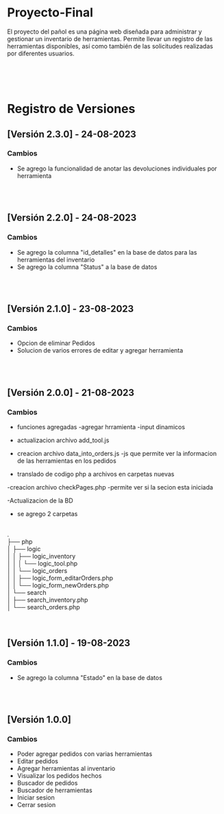 # Proyecto-Final
El proyecto del pañol es una página web diseñada para administrar y gestionar un inventario de herramientas.
Permite llevar un registro de las herramientas disponibles, así como también de las solicitudes realizadas por diferentes usuarios.

<br>
<br>
<br>

# Registro de Versiones

## [Versión 2.3.0] - 24-08-2023
### Cambios

- Se agrego la funcionalidad de anotar las devoluciones individuales por herramienta


<br>
<br>

## [Versión 2.2.0] - 24-08-2023
### Cambios

- Se agrego la columna "id_detalles" en la base de datos para las herramientas del inventario 
- Se agrego la columna "Status" a la base de datos

<br>
<br>

## [Versión 2.1.0] - 23-08-2023
### Cambios

- Opcion de eliminar Pedidos
- Solucion de varios errores de editar y agregar herramienta

  
<br>
<br>

## [Versión 2.0.0] - 21-08-2023
### Cambios
- funciones agregadas 
    -agregar hrramienta
    -input dinamicos

- actualizacion archivo add_tool.js

- creacion archivo data_into_orders.js
    -js que permite ver la informacion de las herramientas en los pedidos 

- translado de codigo php a archivos en carpetas nuevas

-creacion archivo checkPages.php
    -permite ver si la secion esta iniciada 

-Actualizacion de la BD

- se agrego 2 carpetas

<br>
. <br>
├── php  <br>
│   ├── logic <br>
│   │   ├── logic_inventory <br>
│   │   │   └── logic_tool.php <br>
│   │   └── logic_orders <br>
│   │       ├── logic_form_editarOrders.php <br>
│   │       └── logic_form_newOrders.php <br>
│   └── search <br>
│       ├── search_inventory.php <br>
│       └── search_orders.php <br>

    


<br>
<br>
  

## [Versión 1.1.0] - 19-08-2023
### Cambios
- Se agrego la columna "Estado" en la base de datos

<br>
<br>
  
## [Versión 1.0.0] 
### Cambios
- Poder agregar pedidos con varias herramientas
- Editar pedidos
- Agregar herramientas al inventario
- Visualizar los pedidos hechos
- Buscador de pedidos
- Buscador de herramientas
- Iniciar sesion
- Cerrar sesion
  
